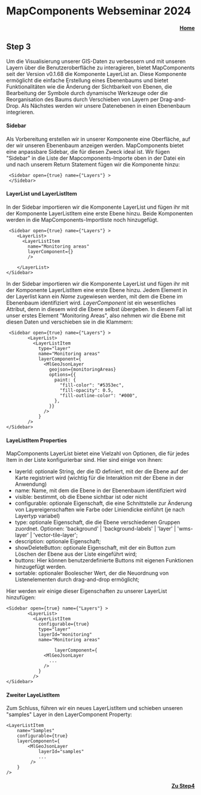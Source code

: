 # MapComponents Webseminar 2024
#### <div align="right"> [Home](https://github.com/mapcomponents/webinar-2024)</div>

## Step 3

Um die Visualisierung unserer GIS-Daten zu verbessern und mit unseren Layern über die Benutzeroberfläche zu interagieren, bietet MapComponents seit der Version v0.1.68 die Komponente LayerList an. Diese Komponente ermöglicht die einfache Erstellung eines Ebenenbaums und bietet Funktionalitäten wie die Änderung der Sichtbarkeit von Ebenen, die Bearbeitung der Symbole durch dynamische Werkzeuge oder die Reorganisation des Baums durch Verschieben von Layern per Drag-and-Drop.
Als Nächstes werden wir unsere Datenebenen in einen Ebenenbaum integrieren.

#### Sidebar

Als Vorbereitung erstellen wir in unserer Komponente eine Oberfläche, auf der wir unseren Ebenenbaum anzeigen werden. MapComponents bietet eine anpassbare Sidebar, die für diesen Zweck ideal ist.
Wir fügen "Sidebar" in die Liste der Mapcomponents-Importe  oben in der Datei ein und nach unserem Return Statement fügen wir die Komponente hinzu:

```
 <Sidebar open={true} name={"Layers"} >
 </Sidebar>

```

#### LayerList und LayerListItem

In der Sidebar importieren wir die Komponente LayerList und fügen ihr mit der Komponente LayerListItem eine erste Ebene hinzu. Beide Komponenten werden in die MapComponents-Importliste noch hinzugefügt.

```
 <Sidebar open={true} name={"Layers"} >
    <LayerList>
      <LayerListItem
        name="Monitoring areas"
        layerComponent={}
        />

    </LayerList>
</Sidebar>
```

In der Sidebar importieren wir die Komponente LayerList und fügen ihr mit der Komponente LayerListItem eine erste Ebene hinzu. Jedem Element in der Layerlist kann ein _Name_ zugewiesen werden, mit dem die Ebene im Ebenenbaum identifiziert wird.
_LayerComponent_ ist ein wesentliches Attribut, denn in diesem wird die Ebene selbst übergeben. In diesem Fall ist unser erstes Element "Monitoring Areas", also nehmen wir die Ebene mit diesen Daten und verschieben sie in die Klammern:

```
 <Sidebar open={true} name={"Layers"} >
        <LayerList>
          <LayerListItem
            type="layer"
            name="Monitoring areas"
            layerComponent={
              <MlGeoJsonLayer
                geojson={monitoringAreas}
                options={{
                  paint: {
                    "fill-color": "#5353ec",
                    "fill-opacity": 0.5,
                    "fill-outline-color": "#000",
                  },
                }}
              />
            }
        />
</Sidebar>
```

#### LayeListItem Properties

MapComponents LayerList bietet eine Vielzahl von Optionen, die für jedes Item in der Liste konfigurierbar sind. Hier sind einige von ihnen:

- layerId: optionale String, der die ID definiert, mit der die Ebene auf der Karte registriert wird (wichtig für die Interaktion mit der Ebene in der Anwendung)
- name: Name, mit dem die Ebene in der Ebenenbaum identifiziert wird
- visible: bestimmt, ob die Ebene sichtbar ist oder nicht
- configurable: optionale Eigenschaft, die eine Schnittstelle zur Änderung von Layereigenschaften wie Farbe oder Liniendicke einführt (je nach Layertyp variabel)
- type: optionale Eigenschaft, die die Ebene verschiedenen Gruppen zuordnet. Optionen: 'background' | 'background-labels' | 'layer' | 'wms-layer' | 'vector-tile-layer';
- description: optionale Eigenschaft;
- showDeleteButton: optionale Eigenschaft, mit der ein Button zum Löschen der Ebene aus der Liste eingeführt wird;
- buttons: Hier können benutzerdefinierte Buttons mit eigenen Funktionen hinzugefügt werden.
- sortable: optionaler Boolescher Wert, der die Neuordnung von Listenelementen durch drag-and-drop ermöglicht;

Hier werden wir einige dieser Eigenschaften zu unserer LayerList hinzufügen:

```
<Sidebar open={true} name={"Layers"} >
        <LayerList>
          <LayerListItem
            configurable={true}
            type="layer"
            layerId="monitoring"
            name="Monitoring areas"

                  layerComponent={
              <MlGeoJsonLayer
                ...
              />
            }
          />
</Sidebar>
```
#### Zweiter LayeListItem 
Zum Schluss, führen wir ein neues LayerListItem und schieben unseren "samples" Layer in den LayerComponent Property:

```
<LayerListItem
    name="Samples"
    configurable={true}         
    layerComponent={
        <MlGeoJsonLayer
            layerId="samples"
            ... 
         />
    }
/>
```


#### <div align="right"> [Zu Step4](https://github.com/mapcomponents/webinar-2024/tree/main/Step4#step-4)</div>

